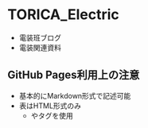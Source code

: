 # TORICA_Electric
- 電装班ブログ
- 電装関連資料

## GitHub Pages利用上の注意
- 基本的にMarkdown形式で記述可能
- 表はHTML形式のみ
  - <td>や<tr>タグを使用

